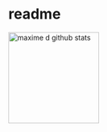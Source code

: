 # readme
<img  height="180em"  src="https://github-readme-stats.vercel.app/api?username=Lejamon&show_icons=true&theme=merko&count_private=true"  alt="maxime d github stats"  />
